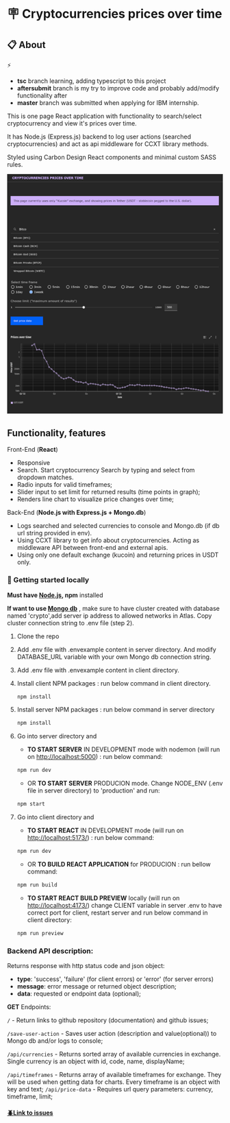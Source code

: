 # 🪧 Cryptocurrencies prices over time

## 📋 About

⚡

- **tsc** branch learning, adding typescript to this project
- **aftersubmit** branch is my try to improve code and probably add/modify functionality after
- **master** branch was submitted when applying for IBM internship.

This is one page React application with functionality to search/select cryptocurrency and view it's prices over time.

It has Node.js (Express.js) backend to log user actions (searched cryptocurrencies) and act as api middleware for CCXT library methods.

Styled using Carbon Design React components and minimal custom SASS rules.

![webpage screenshot](./screenshot.png)

## Functionality, features

Front-End (**React**)

- Responsive
- Search. Start cryptocurrency Search by typing and select from dropdown matches.
- Radio inputs for valid timeframes;
- Slider input to set limit for returned results (time points in graph);
- Renders line chart to visualize price changes over time;

Back-End (**Node.js with Express.js + Mongo.db**)

- Logs searched and selected currencies to console and Mongo.db (if db url string provided in env).
- Using CCXT library to get info about cryptocurrencies. Acting as middleware API between front-end and external apis.
- Using only one default exchange (kucoin) and returning prices in USDT only.

### 🏁 Getting started locally

**Must have [Node.js](https://nodejs.org), npm** installed

**If want to use [Mongo db](https://account.mongodb.com/account/login)** , make sure to have cluster created with database named 'crypto',add server ip address to allowed networks in Atlas. Copy cluster connection string to .env file (step 2).

1. Clone the repo

2. Add .env file with .envexample content in server directory. And modify DATABASE_URL variable with your own Mongo db connection string.

3. Add .env file with .envexample content in client directory.

4. Install client NPM packages : run below command in client directory.

   ```sh
   npm install
   ```

5. Install server NPM packages : run below command in server directory

   ```sh
   npm install
   ```

6. Go into server directory and

   - **TO START SERVER** IN DEVELOPMENT mode with nodemon (will run on [http://localhost:5000](http://localhost:5000)) : run below command:

   ```sh
   npm run dev
   ```

   - OR **TO START SERVER** PRODUCION mode. Change NODE_ENV (.env file in server directory) to 'production' and run:

   ```sh
   npm start
   ```

7. Go into client directory and

   - **TO START REACT** IN DEVELOPMENT mode (will run on [http://localhost:5173/](http://localhost:5173/)) : run below command:

   ```sh
   npm run dev
   ```

   - OR **TO BUILD REACT APPLICATION** for PRODUCION : run bellow command:

   ```sh
   npm run build
   ```

   - **TO START REACT BUILD PREVIEW** locally (will run on [http://localhost:4173/](http://localhost:4173/)) change CLIENT variable in server .env to have correct port for client, restart server and run below command in client directory:

   ```sh
   npm run preview
   ```

### Backend API description:

Returns response with http status code and json object:

- **type**: 'success', 'failure' (for client errors) or 'error' (for server errors)
- **message**: error message or returned object description;
- **data**: requested or endpoint data (optional);

**GET** Endpoints:

`/` - Return links to github repository (documentation) and github issues;

`/save-user-action` - Saves user action (description and value(optional)) to Mongo db and/or logs to console;

`/api/currencies` - Returns sorted array of available currencies in exchange. Single currency is an object with id, code, name, displayName;

`/api/timeframes` - Returns array of available timeframes for exchange. They will be used when getting data for charts. Every timeframe is an object with key and text;
`/api/price-data` - Requires url query parameters: currency, timeframe, limit;

#### [🪲Link to issues ](https://github.com/codevivi/cryptocurrencies-prices-over-time/issues)
